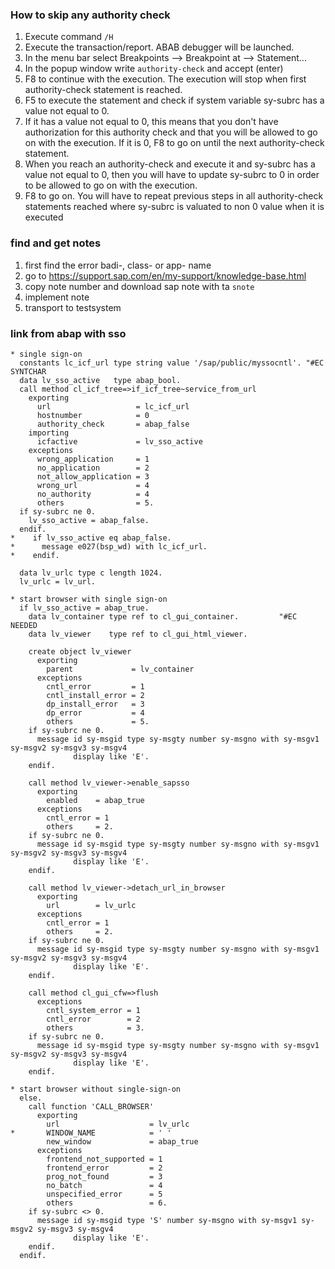 
### How to skip any authority check

1. Execute command `/H`
2. Execute the transaction/report. ABAB debugger will be launched.
3. In the menu bar select Breakpoints --> Breakpoint at --> Statement...
4. In the popup window write `authority-check` and accept (enter)
5. F8 to continue with the execution. The execution will stop when first authority-check statement is reached.
6. F5 to execute the statement and check if system variable sy-subrc has a value not equal to 0.
7. If it has a value not equal to 0, this means that you don't have authorization for this authority check and that you will be allowed to go on with the execution. If it is 0, F8 to go on until the next authority-check statement.
8. When you reach an authority-check and execute it and sy-subrc has a  value not equal to 0, then you will have to update sy-subrc to 0 in order to be allowed to go on with the execution.
9. F8 to go on. You will have to repeat previous steps in all authority-check statements reached where sy-subrc is valuated to non 0 value when it is executed



### find and get notes
1. first find the error badi-, class- or app- name
2. go to https://support.sap.com/en/my-support/knowledge-base.html
3. copy note number and download sap note with ta `snote`
4. implement note
5. transport to testsystem

### link from abap with sso

```ABAP
* single sign-on
  constants lc_icf_url type string value '/sap/public/myssocntl'. "#EC SYNTCHAR
  data lv_sso_active   type abap_bool.
  call method cl_icf_tree=>if_icf_tree~service_from_url
    exporting
      url                   = lc_icf_url
      hostnumber            = 0
      authority_check       = abap_false
    importing
      icfactive             = lv_sso_active
    exceptions
      wrong_application     = 1
      no_application        = 2
      not_allow_application = 3
      wrong_url             = 4
      no_authority          = 4
      others                = 5.
  if sy-subrc ne 0.
    lv_sso_active = abap_false.
  endif.
*    if lv_sso_active eq abap_false.
*      message e027(bsp_wd) with lc_icf_url.
*    endif.

  data lv_urlc type c length 1024.
  lv_urlc = lv_url.

* start browser with single sign-on
  if lv_sso_active = abap_true.
    data lv_container type ref to cl_gui_container.         "#EC NEEDED
    data lv_viewer    type ref to cl_gui_html_viewer.

    create object lv_viewer
      exporting
        parent             = lv_container
      exceptions
        cntl_error         = 1
        cntl_install_error = 2
        dp_install_error   = 3
        dp_error           = 4
        others             = 5.
    if sy-subrc ne 0.
      message id sy-msgid type sy-msgty number sy-msgno with sy-msgv1 sy-msgv2 sy-msgv3 sy-msgv4
              display like 'E'.
    endif.

    call method lv_viewer->enable_sapsso
      exporting
        enabled    = abap_true
      exceptions
        cntl_error = 1
        others     = 2.
    if sy-subrc ne 0.
      message id sy-msgid type sy-msgty number sy-msgno with sy-msgv1 sy-msgv2 sy-msgv3 sy-msgv4
              display like 'E'.
    endif.

    call method lv_viewer->detach_url_in_browser
      exporting
        url        = lv_urlc
      exceptions
        cntl_error = 1
        others     = 2.
    if sy-subrc ne 0.
      message id sy-msgid type sy-msgty number sy-msgno with sy-msgv1 sy-msgv2 sy-msgv3 sy-msgv4
              display like 'E'.
    endif.

    call method cl_gui_cfw=>flush
      exceptions
        cntl_system_error = 1
        cntl_error        = 2
        others            = 3.
    if sy-subrc ne 0.
      message id sy-msgid type sy-msgty number sy-msgno with sy-msgv1 sy-msgv2 sy-msgv3 sy-msgv4
              display like 'E'.
    endif.

* start browser without single-sign-on
  else.
    call function 'CALL_BROWSER'
      exporting
        url                    = lv_urlc
*       WINDOW_NAME            = ' '
        new_window             = abap_true
      exceptions
        frontend_not_supported = 1
        frontend_error         = 2
        prog_not_found         = 3
        no_batch               = 4
        unspecified_error      = 5
        others                 = 6.
    if sy-subrc <> 0.
      message id sy-msgid type 'S' number sy-msgno with sy-msgv1 sy-msgv2 sy-msgv3 sy-msgv4
              display like 'E'.
    endif.
  endif.
```
